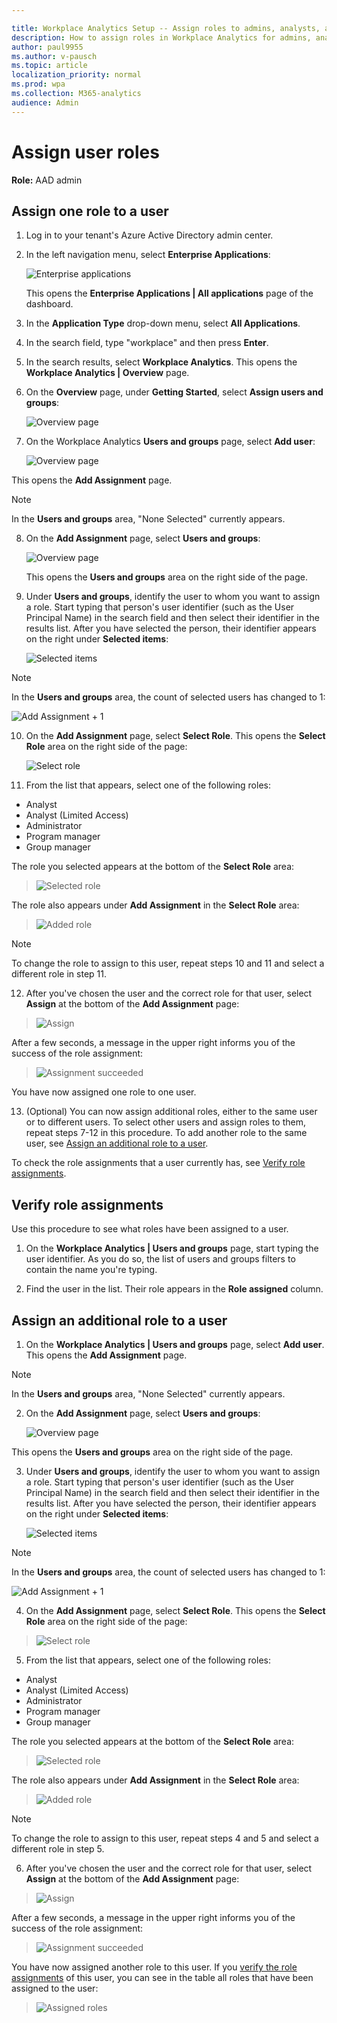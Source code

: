 ```yaml
---

title: Workplace Analytics Setup -- Assign roles to admins, analysts, and PMs 
description: How to assign roles in Workplace Analytics for admins, analysts, and program managers
author: paul9955
ms.author: v-pausch
ms.topic: article
localization_priority: normal 
ms.prod: wpa
ms.collection: M365-analytics
audience: Admin
---
```


# Assign user roles 

**Role:** AAD admin  

## Assign one role to a user 

1. Log in to your tenant's Azure Active Directory admin center. 

2. In the left navigation menu, select **Enterprise Applications**:

   ![Enterprise applications](../images/wpa/setup/enterprise-apps.png) 
   
   This opens the **Enterprise Applications | All applications** page of the dashboard. 

3. In the **Application Type** drop-down menu, select **All Applications**. 

4. In the search field, type "workplace" and then press **Enter**. 

5. In the search results, select **Workplace Analytics**. This opens the **Workplace Analytics | Overview** page.  

6. On the **Overview** page, under **Getting Started**, select **Assign users and groups**: 

   ![Overview page](../images/wpa/setup/wpa-overview.png)  

7. On the Workplace Analytics **Users and groups** page, select **Add user**:

   ![Overview page](../images/wpa/setup/wpa-users-and-groups.png)  

This opens the **Add Assignment** page. 

> [!Note] 
> In the **Users and groups** area, "None Selected" currently appears. 

8. On the **Add Assignment** page, select **Users and groups**: 
   
   ![Overview page](../images/wpa/setup/select-users-and-groups-4.png)

   This opens the **Users and groups** area on the right side of the page.

9. Under **Users and groups**, identify the user to whom you want to assign a role. Start typing that person's user identifier (such as the User Principal Name) in the search field and then select their identifier in the results list. After you have selected the person, their identifier appears on the right under **Selected items**: 
   
   ![Selected items](../images/wpa/setup/selected-items.png)

> [!Note] 
> In the **Users and groups** area, the count of selected users has changed to 1:
>    
> ![Add Assignment + 1](../images/wpa/setup/add-assignment-plus-1.png)
    
10. On the **Add Assignment** page, select **Select Role**. This opens the **Select Role** area on the right side of the page: 
   
    ![Select role](../images/wpa/setup/select-role.png)
    
11. From the list that appears, select one of the following roles:  

 * Analyst 
 * Analyst (Limited Access) 
 * Administrator 
 * Program manager 
 * Group manager 

The role you selected appears at the bottom of the **Select Role** area: 

> ![Selected role](../images/wpa/setup/selected-role.png)

The role also appears under **Add Assignment** in the **Select Role** area: 

> ![Added role](../images/wpa/setup/add-assignment-select-53.png)

> [!Note] 
> To change the role to assign to this user, repeat steps 10 and 11 and select a different role in step 11. 

12. After you've chosen the user and the correct role for that user, select **Assign** at the bottom of the **Add Assignment** page:  
 
 > ![Assign](../images/wpa/setup/assign-button.png)

After a few seconds, a message in the upper right informs you of the success of the role assignment:  

 > ![Assignment succeeded](../images/wpa/setup/assignment-succeeded.png)

You have now assigned one role to one user.  

13. (Optional) You can now assign additional roles, either to the same user or to different users. To select other users and assign roles to them, repeat steps 7-12 in this procedure. To add another role to the same user, see [Assign an additional role to a user](#assign-an-additional-role-to-a-user).  

To check the role assignments that a user currently has, see [Verify role assignments](#verify-role-assignments).

## Verify role assignments 

Use this procedure to see what roles have been assigned to a user.  

1. On the **Workplace Analytics | Users and groups** page, start typing the user identifier. As you do so, the list of users and groups filters to contain the name you're typing.  

2. Find the user in the list. Their role appears in the **Role assigned** column.  

## Assign an additional role to a user 

1. On the **Workplace Analytics | Users and groups** page, select **Add user**. This opens the **Add Assignment** page. 

> [!Note] 
> In the **Users and groups** area, "None Selected" currently appears. 

2. On the **Add Assignment** page, select **Users and groups**: 
   
   ![Overview page](../images/wpa/setup/select-users-and-groups-4.png)

This opens the **Users and groups** area on the right side of the page.
 
3. Under **Users and groups**, identify the user to whom you want to assign a role. Start typing that person's user identifier (such as the User Principal Name) in the search field and then select their identifier in the results list. After you have selected the person, their identifier appears on the right under **Selected items**: 
   
   ![Selected items](../images/wpa/setup/selected-items.png)

> [!Note] 
> In the **Users and groups** area, the count of selected users has changed to 1:
>    
> ![Add Assignment + 1](../images/wpa/setup/add-assignment-plus-1.png)

4. On the **Add Assignment** page, select **Select Role**. This opens the **Select Role** area on the right side of the page: 

> ![Select role](../images/wpa/setup/select-role.png)
 
5. From the list that appears, select one of the following roles:  

 * Analyst 
 * Analyst (Limited Access) 
 * Administrator 
 * Program manager 
 * Group manager 

  The role you selected appears at the bottom of the **Select Role** area: 
  
  > ![Selected role](../images/wpa/setup/selected-role.png)

  The role also appears under **Add Assignment** in the **Select Role** area: 
  
  > ![Added role](../images/wpa/setup/add-assignment-select-53.png)
  
  > [!Note] 
  > To change the role to assign to this user, repeat steps 4 and 5 and select a different role in step 5. 
  
6. After you've chosen the user and the correct role for that user, select **Assign** at the bottom of the **Add Assignment** page: 
 
  > ![Assign](../images/wpa/setup/assign-button.png)

After a few seconds, a message in the upper right informs you of the success of the role assignment:  

 > ![Assignment succeeded](../images/wpa/setup/assignment-succeeded.png)
 
You have now assigned another role to this user. If you [verify the role assignments](#verify-role-assignments) of this user, you can see in the table all roles that have been assigned to the user:  

  > ![Assigned roles](../images/wpa/setup/assigned-roles.png)
 
 
 